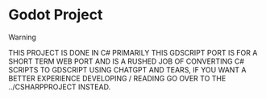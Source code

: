 # Godot Project
> [!WARNING]
> THIS PROJECT IS DONE IN C# PRIMARILY THIS GDSCRIPT PORT IS FOR A SHORT TERM WEB PORT AND IS A RUSHED JOB OF CONVERTING C# SCRIPTS TO GDSCRIPT USING CHATGPT AND TEARS, IF YOU WANT A
> BETTER EXPERIENCE DEVELOPING / READING GO OVER TO THE ../CSHARPPROJECT INSTEAD.

